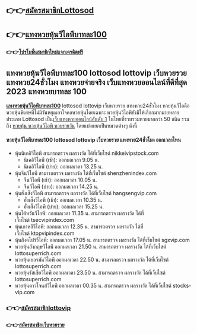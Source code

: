 ## **👉👉**[**สมัครสมาชิกLottosod**](https://bit.ly/347MBkH)

## **👉👉**[**แทงหวยหุ้นวีไอพีบาทละ100**](https://bit.ly/347MBkH)

**👉👉**[**โปรโมชั่นสมาชิกใหม่แจกเครดิตฟรี**](https://bit.ly/347MBkH)

## **แทงหวยหุ้นวีไอพีบาทละ100 lottosod lottovip เว็บหวยรวย แทงหวย24ชั่วโมง แทงหวยจ่ายจริง เว็บ**แทงหวยออนไลน์ที่ดีที่สุด 2023 แทงหวยบาทละ 100

[**แทงหวยหุ้นวีไอพีบาทละ100**](https://bit.ly/347MBkH) lottosod lottovip เว็บหวยรวย แทงหวย24ชั่วโมง หวยหุ้นวีไอคือหวยหุ้นพิเศษที่ไม่มีวันหยุดเอาใจคอหวยหุ้นโดยเฉพาะ หวยหุ้นวีไอพียังมีให้เลือกมากมายหลายประเภท Lottosod เป็น[เว็บแทงหวยออนไลน์อันดับ 1](https://bit.ly/347MBkH) ในไทยที่รวบรวมหวยมากกว่า 50 ชนิด รวมถึง [หวยหุ้น หวยหุ้นวีไอพี หวยรายวัน](https://bit.ly/347MBkH) โดยแบ่งแยกเป็นหมวดต่างๆ ดังนี้ 

#### **หวยหุ้นวีไอพีบาทละ100** lottosod lottovip เว็บหวยรวย แทงหวย24ชั่วโมง ออกเวลาไหน

*   หุ้นนิเคอิวีไอพี สามารถตรวจ ผลรางวัล ได้ที่เว็บไซต์ nikkeivipstock.com
    *   นิเคอิวีไอพี (เช้า): ออกผลเวลา 9.05 น.
    *   นิเคอิวีไอพี (บ่าย): ออกผลเวลา 13.25 น.
*   หุ้นจีนวีไอพี สามารถตรวจ ผลรางวัล ได้ที่เว็บไซต์ shenzhenindex.com
    *   จีนวีไอพี (เช้า): ออกผลเวลา 10.05 น.
    *   จีนวีไอพี (บ่าย): ออกผลเวลา 14.25 น.
*   หุ้นฮั่งเส็งวีไอพี สามารถตรวจ ผลรางวัล ได้ที่เว็บไซต์ hangsengvip.com
    *   ฮั่งเส็งวีไอพี (เช้า): ออกผลเวลา 10.35 น.
    *   ฮั่งเส็งวีไอพี (บ่าย): ออกผลเวลา 15.25 น.
*   หุ้นไต้หวันวีไอพี: ออกผลเวลา 11.35 น. สามารถตรวจ ผลรางวัล ได้ที่เว็บไซต์ tsecvipindex.com
*   หุ้นเกาหลีวีไอพี: ออกผลเวลา 12.35 น. สามารถตรวจ ผลรางวัล ได้ที่เว็บไซต์ ktopvipindex.com
*   หุ้นสิงคโปร์วีไอพี: ออกผลเวลา 17.05 น. สามารถตรวจ ผลรางวัล ได้ที่เว็บไซต์ sgxvip.com
*   หวยหุ้นอังกฤษวีไอพี ออกผลเวลา 21.50 น. สามารถตรวจ ผลรางวัล ได้ที่เว็บไซต์ lottosuperrich.com
*   หวยหุ้นเยอรมันวีไอพี ออกผลเวลา 22.50 น. สามารถตรวจ ผลรางวัล ได้ที่เว็บไซต์ lottosuperrich.com
*   หวยหุ้นรัสเซียวีไอพี ออกผลเวลา 23.50 น. สามารถตรวจ ผลรางวัล ได้ที่เว็บไซต์ lottosuperrich.com
*   หวยหุ้นดาวโจนส์วีไอพี ออกผลเวลา 00.35 น. สามารถตรวจ ผลรางวัล ได้ที่เว็บไซต์ stocks-vip.com


### **👉👉**[**สมัครสมาชิกlottovip**](https://bit.ly/347MBkH)

#### **👉👉**[**สมัครสมาชิกเว็บหวยรวย**](https://bit.ly/347MBkH)
